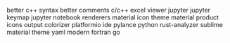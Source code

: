 better c++ syntax
better comments
c/c++
excel viewer
jupyter
jupyter keymap
jupyter notebook renderers
material icon theme
material product icons
output colorizer
platformio ide
pylance
python
rust-analyzer
sublime material theme
yaml
modern fortran
go
